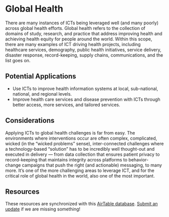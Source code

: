 # Global Health

There are many instances of ICTs being leveraged well (and many poorly) across global health efforts. Global health refers to the collection of domains of study, research, and practice that address improving health and achieving health equity for people around the world. Within this scope, there are many examples of ICT driving health projects, including healthcare services, demography, public health initiatives, service delivery, disaster response, record-keeping, supply chains, communications, and the list goes on.

## Potential Applications

- Use ICTs to improve health information systems at local, sub-national, national, and regional levels.
- Improve health care services and disease prevention with ICTs through better access, more services, and tailored services.

## Considerations

Applying ICTs to global health challenges is far from easy. The environments where interventions occur are often complex, complicated, wicked (in the “wicked problems” sense), inter-connected challenges where a technology-based “solution” has to be incredibly well thought-out and executed in delivery — from data collection that ensures patient privacy to record-keeping that maintains integrity across platforms to behavior-change campaigns that push the right (and actionable) messaging, to many more. It’s one of the more challenging areas to leverage ICT, and for the critical role of global health in the world, also one of the most important.

## Resources

These resources are synchronized with this [AirTable database](https://airtable.com/shrIyFNx0PYL39Alh/tbl9kGk4uuG08xTJt?backgroundColor=green&viewControls=on). [Submit an update](https://airtable.com/shrtcZuxBz8d6tHjE) if we are missing something!

<vue-airtable
:columns="['Name', 'Description', 'Topic', 'Link', 'Type']"
filter="{Topic} = 'Global Health'"
view="Public">
</vue-airtable>
